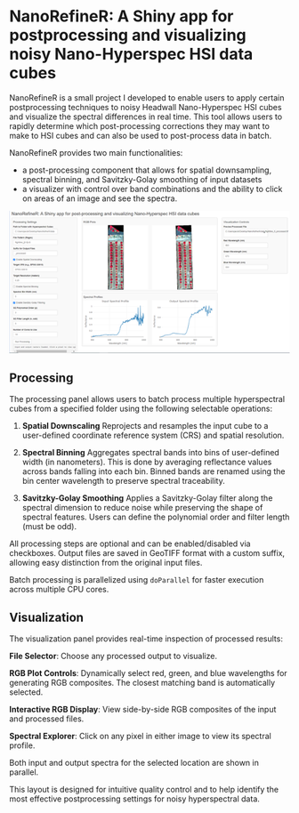 # NanoRefineR: A Shiny app for postprocessing and visualizing noisy Nano-Hyperspec HSI data cubes

NanoRefineR is a small project I developed to enable users to apply certain postprocessing techniques to noisy Headwall Nano-Hyperspec HSI cubes and visualize the spectral differences in real time. This tool allows users to rapidly determine which post-processing corrections they may want to make to HSI cubes and can also be used to post-process data in batch.

NanoRefineR provides two main functionalities:
- a post-processing component that allows for spatial downsampling, spectral binning, and Savitzky-Golay smoothing of input datasets
- a visualizer with control over band combinations and the ability to click on areas of an image and see the spectra. 

![](imgs/img.png)


## Processing
The processing panel allows users to batch process multiple hyperspectral cubes from a specified folder using the following selectable operations:

1. **Spatial Downscaling**
Reprojects and resamples the input cube to a user-defined coordinate reference system (CRS) and spatial resolution.


2. **Spectral Binning**
Aggregates spectral bands into bins of user-defined width (in nanometers). This is done by averaging reflectance values across bands falling into each bin. Binned bands are renamed using the bin center wavelength to preserve spectral traceability.

3. **Savitzky-Golay Smoothing**
Applies a Savitzky-Golay filter along the spectral dimension to reduce noise while preserving the shape of spectral features. Users can define the polynomial order and filter length (must be odd).

All processing steps are optional and can be enabled/disabled via checkboxes. Output files are saved in GeoTIFF format with a custom suffix, allowing easy distinction from the original input files.

Batch processing is parallelized using `doParallel` for faster execution across multiple CPU cores.

## Visualization
The visualization panel provides real-time inspection of processed results:

**File Selector**: Choose any processed output to visualize.

**RGB Plot Controls**: Dynamically select red, green, and blue wavelengths for generating RGB composites. The closest matching band is automatically selected.

**Interactive RGB Display**: View side-by-side RGB composites of the input and processed files.

**Spectral Explorer**: Click on any pixel in either image to view its spectral profile.

Both input and output spectra for the selected location are shown in parallel.

This layout is designed for intuitive quality control and to help identify the most effective postprocessing settings for noisy hyperspectral data.










